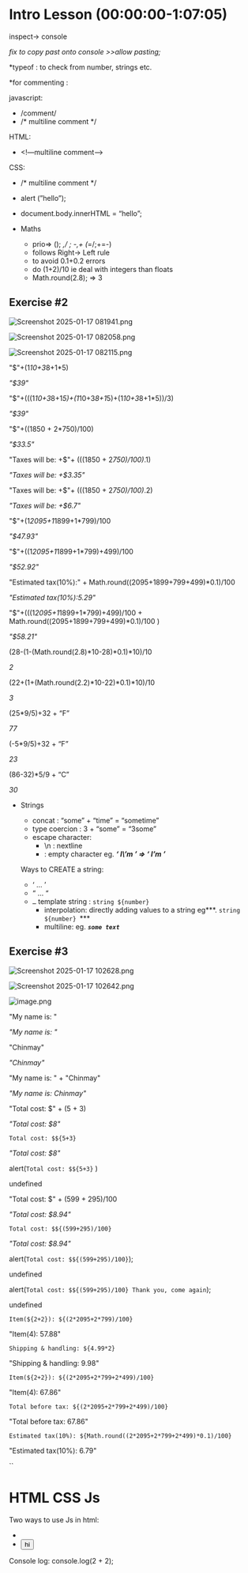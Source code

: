 # Intro Lesson (00:00:00-1:07:05)

inspect→ console

*fix to copy past onto console >>allow pasting;*

*typeof : to check from number, strings etc.

*for commenting :

javascript:

- /comment/
- /* multiline 
comment */

HTML:

- <!—multiline comment—>

CSS:

- /* multiline 
comment */

- alert (”hello”);
- document.body.innerHTML = “hello”;
- Maths
    - prio⇒ (); *,/  ;  -,+ (*=/;+=-)
    - follows Right→ Left rule
    - to avoid 0.1+0.2 errors
    - do (1+2)/10 ie deal with integers than floats
    - Math.round(2.8); ⇒ 3

## Exercise #2

![Screenshot 2025-01-17 081941.png](https://prod-files-secure.s3.us-west-2.amazonaws.com/9a054b30-c37a-47fd-9e32-ef1bd5535827/6af583a8-f40a-4136-bc83-79d25a494a1c/Screenshot_2025-01-17_081941.png)

![Screenshot 2025-01-17 082058.png](https://prod-files-secure.s3.us-west-2.amazonaws.com/9a054b30-c37a-47fd-9e32-ef1bd5535827/91dcfa9e-bc6c-4c26-a937-bad66fdb30c0/Screenshot_2025-01-17_082058.png)

![Screenshot 2025-01-17 082115.png](https://prod-files-secure.s3.us-west-2.amazonaws.com/9a054b30-c37a-47fd-9e32-ef1bd5535827/bfc697e3-196a-490f-bce2-1ce0739fcd10/Screenshot_2025-01-17_082115.png)

"$"+(1*10+3*8+1*5)

*"$39"*

"$"+(((1*10+3*8+1*5)+(1*10+3*8+1*5)+(1*10+3*8+1*5))/3)

*"$39"*

"$"+((1850 + 2*750)/100)

*"$33.5"*

"Taxes will be: +$"+ (((1850 + 2*750)/100)*.1)

*"Taxes will be: +$3.35"*

"Taxes will be: +$"+ (((1850 + 2*750)/100)*.2)

*"Taxes will be: +$6.7"*

"$"+(1*2095+1*1899+1*799)/100

*"$47.93"*

"$"+((1*2095+1*1899+1*799)+499)/100

*"$52.92"*

"Estimated tax(10%):" + Math.round((2095+1899+799+499)*0.1)/100

*"Estimated tax(10%):5.29"*

"$"+(((1*2095+1*1899+1*799)+499)/100 +  Math.round((2095+1899+799+499)*0.1)/100 )

*"$58.21"*

(28-(1-(Math.round(2.8)*10-28)*0.1)*10)/10

*2*

(22+(1+(Math.round(2.2)*10-22)*0.1)*10)/10

*3*

(25*9/5)+32 + “F”

*77*

(-5*9/5)+32 + “F”

*23*

(86-32)*5/9 + “C”

*30*

- Strings
    - concat : “some” + “time” = “sometime”
    - type coercion : 3 + “some” = “3some”
    - escape character:
        - \n : nextline
        - \: empty character
        eg. ***‘ I\’m ’ ⇒ ‘ I’m ’***
    
    Ways to CREATE a string:
    
    - ‘ … ’
    - “  … “
    - ` … ` template string : `string ${number} `
        - interpolation: directly adding values to a string 
        eg***. `string ${number} `***
        - multiline: eg.
        ***`some
        text`***
            
            

## Exercise #3

![Screenshot 2025-01-17 102628.png](https://prod-files-secure.s3.us-west-2.amazonaws.com/9a054b30-c37a-47fd-9e32-ef1bd5535827/b2417f00-09c4-4cfa-af02-7e0f9e80d694/Screenshot_2025-01-17_102628.png)

![Screenshot 2025-01-17 102642.png](https://prod-files-secure.s3.us-west-2.amazonaws.com/9a054b30-c37a-47fd-9e32-ef1bd5535827/ae2d3aeb-5f82-42d6-907e-18cb783431c3/Screenshot_2025-01-17_102642.png)

![image.png](https://prod-files-secure.s3.us-west-2.amazonaws.com/9a054b30-c37a-47fd-9e32-ef1bd5535827/3fa56ac7-88ec-48ea-847e-b5e5bd83e096/image.png)

"My name is: "

*"My name is: "*

"Chinmay"

*"Chinmay"*

"My name is: " + "Chinmay"

*"My name is: Chinmay"*

"Total cost: $" + (5 + 3)

*"Total cost: $8"*

`Total cost: $${5+3}`

*"Total cost: $8"*

alert(`Total cost: $${5+3}` )

undefined

"Total cost: $" + (599 + 295)/100

*"Total cost: $8.94"*

`Total cost: $${(599+295)/100}`

*"Total cost: $8.94"*

alert(`Total cost: $${(599+295)/100}`);

undefined

alert(`Total cost: $${(599+295)/100}
Thank you, come again`);

undefined

`Item(${2+2}): ${(2*2095+2*799)/100}`

"Item(4): 57.88"

`Shipping & handling: ${4.99*2}`

"Shipping & handling: 9.98"

`Item(${2+2}): ${(2*2095+2*799+2*499)/100}`

"Item(4): 67.86"

`Total before tax: ${(2*2095+2*799+2*499)/100}`

"Total before tax: 67.86"

`Estimated tax(10%): ${Math.round((2*2095+2*799+2*499)*0.1)/100}`

"Estimated tax(10%): 6.79"

``

# HTML CSS Js

Two ways to use Js in html:

- <script></script>
- <button onclick=”hello”>hi</button>

Console log: console.log(2 + 2);
